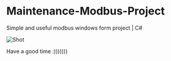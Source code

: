 # Maintenance-Modbus-Project
Simple and useful modbus windows form project | C#


![Shot](https://raw.githubusercontent.com/peymanmajidi/SSF-Glasses-Project/modbusPro/screenshot.PNG)

Have a good time :)))))))
